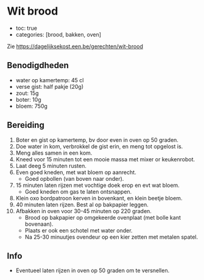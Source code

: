 # Wit brood
- toc: true
- categories: [brood, bakken, oven]

Zie 
https://dagelijksekost.een.be/gerechten/wit-brood

## Benodigdheden

- water op kamertemp: 45 cl
- verse gist: half pakje (20g)
- zout: 15g
- boter: 10g
- bloem: 750g

## Bereiding

1. Boter en gist op kamertemp, bv door even in oven op 50 graden.
2. Doe water in kom, verbrokkel de gist erin, en meng tot opgelost is.
3. Meng alles samen in een kom.
4. Kneed voor 15 minuten tot een mooie massa met mixer or keukenrobot.
5. Laat deeg 5 minuten rusten.
6. Even goed kneden, met wat bloem op aanrecht.
   - Goed opbollen (van boven naar onder).
7. 15 minuten laten rijzen met vochtige doek erop en evt wat bloem.
   - Goed kneden om gas te laten ontsnappen.
8. Klein oxo bordpatroon kerven in bovenkant, en klein beetje bloem.
9. 40 minuten laten rijzen. Best al op bakpapier leggen.
10. Afbakken in oven voor 30-45 minuten op 220 graden. 
    - Brood op bakpapier op omgekeerde ovenplaat (met bolle kant bovenaan).
    - Plaats er ook een schotel met water onder.
    - Na 25-30 minuutjes ovendeur op een kier zetten met metalen spatel.

## Info

- Eventueel laten rijzen in oven op 50 graden om te versnellen.
